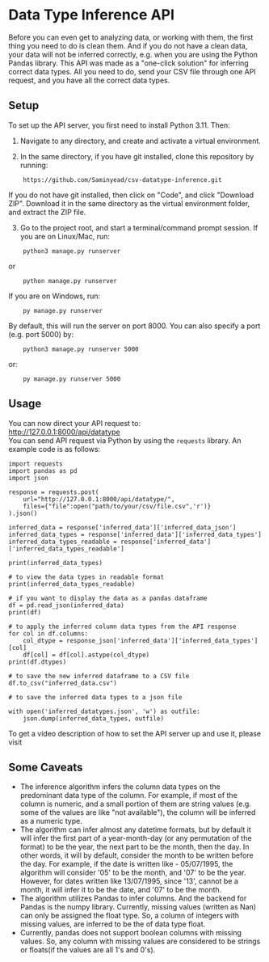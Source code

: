 # Data Type Inference API
Before you can even get to analyzing data, or working with them, the first thing you need to do is clean them. And if you do not have a clean data, your data will not be inferred correctly, e.g. when you are using the Python Pandas library. This API was made as a "one-click solution" for inferring correct data types. All you need to do, send your CSV file through one API request, and you have all the correct data types. 

## Setup
To set up the API server, you first need to install Python 3.11. Then:

1. Navigate to any directory, and create and activate a virtual environment.

2. In the same directory, if you have git installed, clone this repository by running:  
```
    https://github.com/Saminyead/csv-datatype-inference.git
```  
If you do not have git installed, then click on "Code", and click "Download ZIP". Download it in the same directory as the virtual environment folder, and extract the ZIP file.

3. Go to the project root, and start a terminal/command prompt session. If you are on Linux/Mac, run:   
```
    python3 manage.py runserver
```   
or   
```
    python manage.py runserver
```   
If you are on Windows, run:   
```
    py manage.py runserver
```   
By default, this will run the server on port 8000. You can also specify a port (e.g. port 5000) by:   
```
    python3 manage.py runserver 5000
```   
or:   
```
    py manage.py runserver 5000
```   

## Usage

You can now direct your API request to:   
http://127.0.0.1:8000/api/datatype   
You can send API request via Python by using the `requests` library. An example code is as follows:   

```
import requests
import pandas as pd
import json

response = requests.post(
    url="http://127.0.0.1:8000/api/datatype/",
    files={"file":open("path/to/your/csv/file.csv",'r')}
).json()

inferred_data = response['inferred_data']['inferred_data_json']
inferred_data_types = response['inferred_data']['inferred_data_types']
inferred_data_types_readable = response['inferred_data']['inferred_data_types_readable']

print(inferred_data_types)

# to view the data types in readable format
print(inferred_data_types_readable)

# if you want to display the data as a pandas dataframe
df = pd.read_json(inferred_data)
print(df)

# to apply the inferred column data types from the API response
for col in df.columns:
    col_dtype = response_json['inferred_data']['inferred_data_types'][col]
    df[col] = df[col].astype(col_dtype)
print(df.dtypes)

# to save the new inferred dataframe to a CSV file
df.to_csv("inferred_data.csv")

# to save the inferred data types to a json file

with open('inferred_datatypes.json', 'w') as outfile:
    json.dump(inferred_data_types, outfile)
```   

To get a video description of how to set the API server up and use it, please visit 

## Some Caveats
* The inference algorithm infers the column data types on the predominant data type of the column. For example, if most of the column is numeric, and a small portion of them are string values (e.g. some of the values are like "not available"), the column will be inferred as a numeric type.
* The algorithm can infer almost any datetime formats, but by default it will infer the first part  of a year-month-day (or any permutation of the format) to be the year, the next part to be the month, then the day. In other words, it will by default, consider the month to be written before the day. For example, if the date is written like - 05/07/1995, the algorithm will consider '05' to be the month, and '07' to be the year. However, for dates written like 13/07/1995, since '13', cannot be a month, it will infer it to be the date, and '07' to be the month. 
* The algorithm utilizes Pandas to infer columns. And the backend for Pandas is the numpy library. Currently, missing values (written as Nan) can only be assigned the float type. So, a column of integers with missing values, are inferred to be the of data type float.
* Currently, pandas does not support boolean columns with missing values. So, any column with missing values are considered to be strings or floats(if the values are all 1's and 0's).
